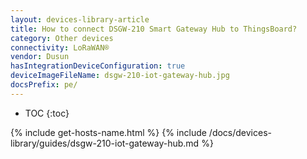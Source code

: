 ```yaml
---
layout: devices-library-article
title: How to connect DSGW-210 Smart Gateway Hub to ThingsBoard?
category: Other devices
connectivity: LoRaWAN®
vendor: Dusun
hasIntegrationDeviceConfiguration: true
deviceImageFileName: dsgw-210-iot-gateway-hub.jpg
docsPrefix: pe/
---
```


* TOC
{:toc}

{% include get-hosts-name.html %}
{% include /docs/devices-library/guides/dsgw-210-iot-gateway-hub.md %}
